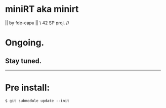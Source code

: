 miniRT aka minirt
=================
|| by fde-capu ||
\\ 42 SP proj. //

# Ongoing.
## Stay tuned.

---

# Pre install:
`$ git submodule update --init`
